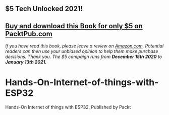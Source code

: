 ## $5 Tech Unlocked 2021!
[Buy and download this Book for only $5 on PacktPub.com](https://www.packtpub.com/product/internet-of-things-projects-with-esp32/9781789956870)
-----
*If you have read this book, please leave a review on [Amazon.com](https://www.amazon.com/gp/product/1789956870).     Potential readers can then use your unbiased opinion to help them make purchase decisions. Thank you. The $5 campaign         runs from __December 15th 2020__ to __January 13th 2021.__*

# Hands-On-Internet-of-things-with-ESP32
Hands-On Internet of things with ESP32, Published by Packt
